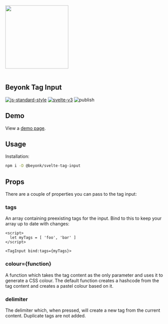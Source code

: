 <a href="https://beyonk.com">
    <br />
    <br />
    <img src="https://user-images.githubusercontent.com/218949/144224348-1b3a20d5-d68e-4a7a-b6ac-6946f19f4a86.png" width="198" />
    <br />
    <br />
</a>

## Beyonk Tag Input

[![js-standard-style](https://img.shields.io/badge/code%20style-standard-brightgreen.svg)](http://standardjs.com) [![svelte-v3](https://img.shields.io/badge/svelte-v3-blueviolet.svg)](https://svelte.dev) ![publish](https://github.com/beyonk-adventures/svelte-tag-input/workflows/publish/badge.svg)

## Demo

View a [demo page](https://docs-tag-input.vercel.app/).

## Usage

Installation:

```bash
npm i -D @beyonk/svelte-tag-input
```

## Props

There are a couple of properties you can pass to the tag input:

### tags

An array containing preexisting tags for the input. Bind to this to keep your array up to date with changes:

```svelte
<script>
  let myTags = [ 'foo', 'bar' ]
</script>

<TagInput bind:tags={myTags}>
```

### colour={function}

A function which takes the tag content as the only parameter and uses it to generate a CSS colour. The default function creates a hashcode from the tag content and creates a pastel colour based on it.

### delimiter

The delimiter which, when pressed, will create a new tag from the current content. Duplicate tags are not added.
